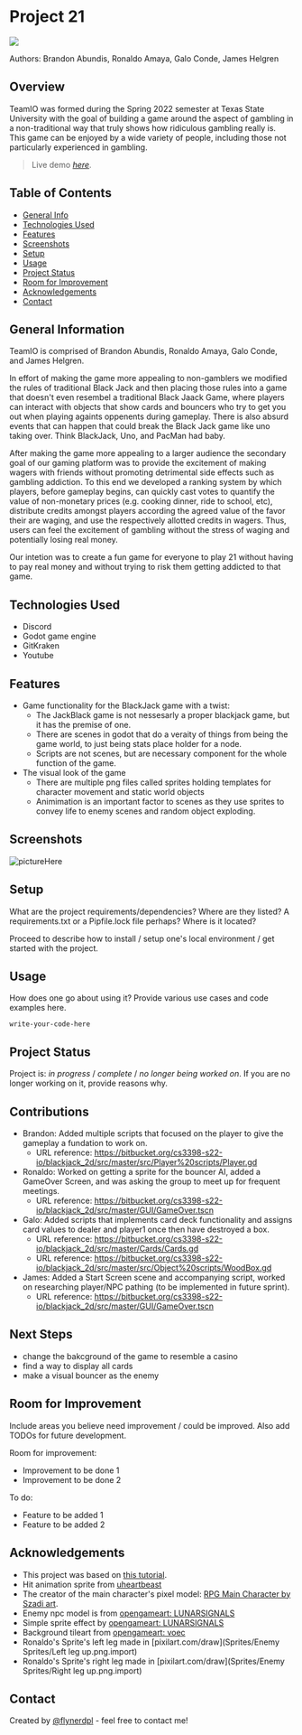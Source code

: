 # Project 21

![](https://i.imgur.com/I8qLz1s.jpg)


Authors: Brandon Abundis, Ronaldo Amaya, Galo Conde, James Helgren
[](https://imgur.com/SiEPvaH)

## Overview
TeamIO was formed during the Spring 2022 semester at Texas State University with the goal of building a game around the aspect of gambling in a non-traditional way that truly shows how ridiculous gambling really is. This game can be enjoyed by a wide variety of people, including those not particularly experienced in gambling.
> Live demo [_here_](https://www.example.com). <!-- If you have the project hosted somewhere, include the link here. -->

## Table of Contents
* [General Info](#general-information)
* [Technologies Used](#technologies-used)
* [Features](#features)
* [Screenshots](#screenshots)
* [Setup](#setup)
* [Usage](#usage)
* [Project Status](#project-status)
* [Room for Improvement](#room-for-improvement)
* [Acknowledgements](#acknowledgements)
* [Contact](#contact)
<!-- * [License](#license) -->


## General Information
TeamIO is comprised of Brandon Abundis, Ronaldo Amaya, Galo Conde, and James Helgren.

In effort of making the game more appealing to non-gamblers we modified the rules of traditional Black Jack and then placing those rules into a game that doesn't even resembel a traditional Black Jaack Game, where players can interact with objects that show cards and bouncers who try to get you out when playing againts oppenents during gameplay. There is also absurd events that can happen that could break the Black Jack game like uno taking over. Think BlackJack, Uno, and PacMan had baby.

After making the game more appealing to a larger audience the secondary goal of our gaming platform was to provide the excitement of making wagers with friends without promoting detrimental side effects such as gambling addiction. To this end we developed a ranking system by which players, before gameplay begins,  can quickly cast votes to quantify the value of non-monetary prices (e.g. cooking dinner, ride to school, etc), distribute credits amongst players according the agreed value of the favor their are waging, and use the respectively allotted credits in wagers. Thus, users can feel the excitement of gambling without the stress of waging and potentially losing real money. 

Our intetion was to create a fun game for everyone to play 21 without having to pay real money and without trying to risk them getting addicted to that game.


## Technologies Used
- Discord
- Godot game engine
- GitKraken
- Youtube

## Features
- Game functionality for the BlackJack game with a twist: 
	* The JackBlack game is not nessesarly a proper blackjack game, but it has the premise of one.
	* There are scenes in godot that do a veraity of things from being the game world, to just being stats place holder for a node.
	* Scripts are not scenes, but are necessary component for the whole function of the game.
- The visual look of the game
	* There are multiple png files called sprites holding templates for character movement and static world objects
	* Animimation is an important factor to scenes as they use sprites to convey life to enemy scenes and random object exploding.



## Screenshots
![pictureHere](./img/screenshot.png)
<!-- If you have screenshots you'd like to share, include them here. -->


## Setup
What are the project requirements/dependencies? Where are they listed? A requirements.txt or a Pipfile.lock file perhaps? Where is it located?

Proceed to describe how to install / setup one's local environment / get started with the project.


## Usage
How does one go about using it?
Provide various use cases and code examples here.

`write-your-code-here`


## Project Status
Project is: _in progress_ / _complete_ / _no longer being worked on_. If you are no longer working on it, provide reasons why.

## Contributions
- Brandon: Added multiple scripts that focused on the player to give the gameplay a fundation to work on.
	- URL reference: https://bitbucket.org/cs3398-s22-io/blackjack_2d/src/master/src/Player%20scripts/Player.gd
- Ronaldo: Worked on getting a sprite for the bouncer AI, added a GameOver Screen, and was asking the group to meet up for frequent meetings.
	- URL reference: https://bitbucket.org/cs3398-s22-io/blackjack_2d/src/master/GUI/GameOver.tscn
- Galo: Added scripts that implements card deck functionality and assigns card values to dealer and player1 once then have destroyed a box. 
	- URL reference: https://bitbucket.org/cs3398-s22-io/blackjack_2d/src/master/Cards/Cards.gd
	- URL reference: https://bitbucket.org/cs3398-s22-io/blackjack_2d/src/master/src/Object%20scripts/WoodBox.gd
- James: Added a Start Screen scene and accompanying script, worked on researching player/NPC pathing (to be implemented in future sprint).
	- URL reference: https://bitbucket.org/cs3398-s22-io/blackjack_2d/src/master/GUI/GameOver.tscn

## Next Steps
- change the bakcground of the game to resemble a casino
- find a way to display all cards
- make a visual bouncer as the enemy

## Room for Improvement
Include areas you believe need improvement / could be improved. Also add TODOs for future development.

Room for improvement:
- Improvement to be done 1
- Improvement to be done 2

To do:
- Feature to be added 1
- Feature to be added 2


## Acknowledgements
- This project was based on [this tutorial](https://www.youtube.com/watch?v=mAbG8Oi-SvQ&list=PL9FzW-m48fn2SlrW0KoLT4n5egNdX-W9a).
- Hit animation sprite from [uheartbeast](https://github.com/uheartbeast/youtube-tutorials/blob/master/Action%20RPG/Action%20RPG%20Resources.zip)
- The creator of the main character's pixel model: [RPG Main Character by Szadi art](https://szadiart.itch.io/rpg-main-character).
- Enemy npc model is from [opengameart: LUNARSIGNALS](https://opengameart.org/content/overhead-action-rpg-hero-2)
- Simple sprite effect by [opengameart: LUNARSIGNALS](https://opengameart.org/content/overhead-action-rpg-forest)
- Background tileart from [opengameart: voec](https://opengameart.org/content/mythical-ruins-tileset)
- Ronaldo's Sprite's left leg made in [pixilart.com/draw](Sprites/Enemy Sprites/Left leg up.png.import)
- Ronaldo's Sprite's right leg made in [pixilart.com/draw](Sprites/Enemy Sprites/Right leg up.png.import)


## Contact
Created by [@flynerdpl](https://www.flynerd.pl/) - feel free to contact me!


<!-- Optional -->
<!-- ## License -->
<!-- This project is open source and available under the [... License](). -->

<!-- You don't have to include all sections - just the one's relevant to your project -->
